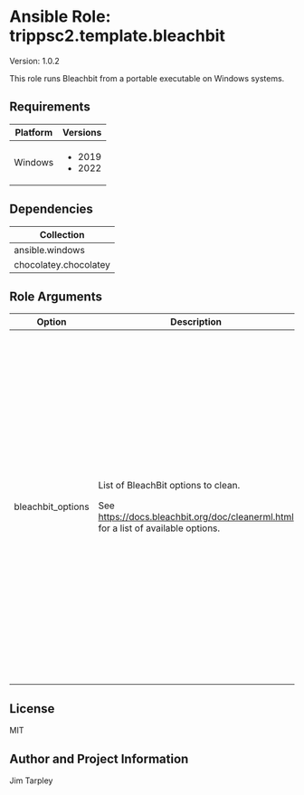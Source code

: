 <!-- BEGIN_ANSIBLE_DOCS -->

# Ansible Role: trippsc2.template.bleachbit
Version: 1.0.2

This role runs Bleachbit from a portable executable on Windows systems.

## Requirements

| Platform | Versions |
| -------- | -------- |
| Windows | <ul><li>2019</li><li>2022</li></ul> |

## Dependencies

| Collection |
| ---------- |
| ansible.windows |
| chocolatey.chocolatey |

## Role Arguments
|Option|Description|Type|Required|Choices|Default|
|---|---|---|---|---|---|
| bleachbit_options | <p>List of BleachBit options to clean.</p><p>See https://docs.bleachbit.org/doc/cleanerml.html for a list of available options.</p> | list of 'str' | no |  | ["deepscan.cache", "deepscan.ds_store", "deepscan.thumbs_db", "deepscan.tmp", "deepscan.vim_swap_root", "deepscan.vim_swap_user", "internet_explorer.cache", "internet_explorer.cookies", "internet_explorer.downloads", "internet_explorer.forms", "internet_explorer.history", "internet_explorer.logs", "paint.mru", "system.clipboard", "system.logs", "system.memory_dump", "system.muicache", "system.prefetch", "system.recycle_bin", "system.tmp", "system.updates", "windows_defender.backup", "windows_defender.history", "windows_defender.logs", "windows_defender.quarantine", "windows_defender.temp", "windows_explorer.mru", "windows_explorer.recent_documents", "windows_explorer.run", "windows_explorer.search_history", "windows_explorer.shellbags", "windows_explorer.thumbnails", "windows_media_player.cache", "windows_media_player.mru", "wordpad.mru"] |


## License
MIT

## Author and Project Information
Jim Tarpley
<!-- END_ANSIBLE_DOCS -->
